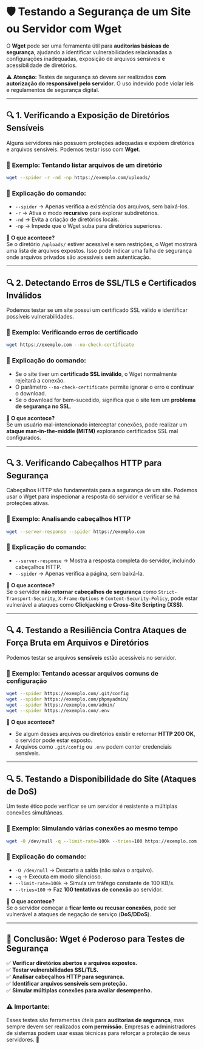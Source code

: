 # 🛡️ **Testando a Segurança de um Site ou Servidor com Wget**  

O **Wget** pode ser uma ferramenta útil para **auditorias básicas de segurança**, ajudando a identificar vulnerabilidades relacionadas a configurações inadequadas, exposição de arquivos sensíveis e acessibilidade de diretórios.  

⚠️ **Atenção:** Testes de segurança só devem ser realizados **com autorização do responsável pelo servidor**. O uso indevido pode violar leis e regulamentos de segurança digital.  

---

## 🔍 **1. Verificando a Exposição de Diretórios Sensíveis**  

Alguns servidores não possuem proteções adequadas e expõem diretórios e arquivos sensíveis. Podemos testar isso com **Wget**.  

### 🔹 **Exemplo: Tentando listar arquivos de um diretório**  

```sh
wget --spider -r -nd -np https://exemplo.com/uploads/
```

### 🔎 **Explicação do comando:**  
- `--spider` → Apenas verifica a existência dos arquivos, sem baixá-los.  
- `-r` → Ativa o modo **recursivo** para explorar subdiretórios.  
- `-nd` → Evita a criação de diretórios locais.  
- `-np` → Impede que o Wget suba para diretórios superiores.  

**🚀 O que acontece?**  
Se o diretório `/uploads/` estiver acessível e sem restrições, o Wget mostrará uma lista de arquivos expostos. Isso pode indicar uma falha de segurança onde arquivos privados são acessíveis sem autenticação.  

---

## 🔍 **2. Detectando Erros de SSL/TLS e Certificados Inválidos**  

Podemos testar se um site possui um certificado SSL válido e identificar possíveis vulnerabilidades.  

### 🔹 **Exemplo: Verificando erros de certificado**  

```sh
wget https://exemplo.com --no-check-certificate
```

### 🔎 **Explicação do comando:**  
- Se o site tiver um **certificado SSL inválido**, o Wget normalmente rejeitará a conexão.  
- O parâmetro `--no-check-certificate` permite ignorar o erro e continuar o download.  
- Se o download for bem-sucedido, significa que o site tem um **problema de segurança no SSL**.  

**🚀 O que acontece?**  
Se um usuário mal-intencionado interceptar conexões, pode realizar um **ataque man-in-the-middle (MITM)** explorando certificados SSL mal configurados.  

---

## 🔍 **3. Verificando Cabeçalhos HTTP para Segurança**  

Cabeçalhos HTTP são fundamentais para a segurança de um site. Podemos usar o Wget para inspecionar a resposta do servidor e verificar se há proteções ativas.  

### 🔹 **Exemplo: Analisando cabeçalhos HTTP**  

```sh
wget --server-response --spider https://exemplo.com
```

### 🔎 **Explicação do comando:**  
- `--server-response` → Mostra a resposta completa do servidor, incluindo cabeçalhos HTTP.  
- `--spider` → Apenas verifica a página, sem baixá-la.  

**🚀 O que acontece?**  
Se o servidor **não retornar cabeçalhos de segurança** como `Strict-Transport-Security`, `X-Frame-Options` e `Content-Security-Policy`, pode estar vulnerável a ataques como **Clickjacking** e **Cross-Site Scripting (XSS)**.  

---

## 🔍 **4. Testando a Resiliência Contra Ataques de Força Bruta em Arquivos e Diretórios**  

Podemos testar se arquivos **sensíveis** estão acessíveis no servidor.  

### 🔹 **Exemplo: Tentando acessar arquivos comuns de configuração**  

```sh
wget --spider https://exemplo.com/.git/config
wget --spider https://exemplo.com/phpmyadmin/
wget --spider https://exemplo.com/admin/
wget --spider https://exemplo.com/.env
```

**🚀 O que acontece?**  
- Se algum desses arquivos ou diretórios existir e retornar **HTTP 200 OK**, o servidor pode estar exposto.  
- Arquivos como `.git/config` ou `.env` podem conter credenciais sensíveis.  

---

## 🔍 **5. Testando a Disponibilidade do Site (Ataques de DoS)**  

Um teste ético pode verificar se um servidor é resistente a múltiplas conexões simultâneas.  

### 🔹 **Exemplo: Simulando várias conexões ao mesmo tempo**  

```sh
wget -O /dev/null -q --limit-rate=100k --tries=100 https://exemplo.com
```

### 🔎 **Explicação do comando:**  
- `-O /dev/null` → Descarta a saída (não salva o arquivo).  
- `-q` → Executa em modo silencioso.  
- `--limit-rate=100k` → Simula um tráfego constante de 100 KB/s.  
- `--tries=100` → Faz **100 tentativas de conexão** ao servidor.  

**🚀 O que acontece?**  
Se o servidor começar a **ficar lento ou recusar conexões**, pode ser vulnerável a ataques de negação de serviço (**DoS/DDoS**).  

---

## 📌 **Conclusão: Wget é Poderoso para Testes de Segurança**  

✅ **Verificar diretórios abertos e arquivos expostos.**  
✅ **Testar vulnerabilidades SSL/TLS.**  
✅ **Analisar cabeçalhos HTTP para segurança.**  
✅ **Identificar arquivos sensíveis sem proteção.**  
✅ **Simular múltiplas conexões para avaliar desempenho.**  

### ⚠️ **Importante:**  
Esses testes são ferramentas úteis para **auditorias de segurança**, mas sempre devem ser realizados **com permissão**. Empresas e administradores de sistemas podem usar essas técnicas para reforçar a proteção de seus servidores. 🚀
